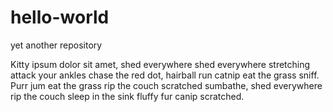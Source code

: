 # hello-world
yet another repository

Kitty ipsum dolor sit amet, shed everywhere shed everywhere stretching attack your ankles chase the red dot, hairball run catnip eat the grass sniff. Purr jum eat the grass rip the couch scratched sumbathe, shed everywhere rip the couch sleep in the sink fluffy fur canip scratched.
